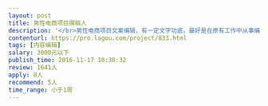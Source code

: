 ```yaml
---                
layout: post       
title: 男性电商项目撰稿人           
description: '</br>男性电商项目文案编辑，有一定文字功底，最好是在原有工作中从事编辑工作，我们的产品优点类似质男XY这样的公众号。</br>目前初定的节奏是每周产出一篇编辑或原创稿件。</br>上海本地的撰稿人优先。</br>'     
contenturl: https://pro.lagou.com/project/833.html      
tags: [内容编辑]            
salary: 3000元以下          
publish_time: 2016-11-17 10:38:32         
review: 1641人                   
apply: 8人                   
recommend: 5人                   
time_range: 小于1周              
---                 
```

